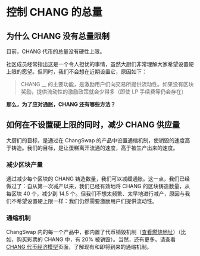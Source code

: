 # 控制 CHANG 的总量

## 为什么 CHANG 没有总量限制

目前，CHANG 代币的总量没有硬性上限。

社区成员经常指出这是一个令人担忧的事情，虽然大厨们非常理解大家希望设置硬上限的愿望。但同时，我们不会想在近期设置它，原因如下：

> CHANG \_\_ 的主要功能，是激励用户们向交易所提供流动性。如果没有区块奖励，提供流动性的激励政策就会少得多（即使 LP 手续费等仍会存在）

**那么，为了应对通胀，CHANG 还有哪些方法？**

## 如何在不设置硬上限的同时，减少 CHANG 供应量

大厨们的目标，是通过在 ChangSwap 的产品中设置通缩机制，使销毁的速度高于铸造。我们的目标，是让蛋糕离开流通的速度，高于被生产出来的速度。

### 减少区块产量

通过减少每个区块的 CHANG 铸造数量，我们可以减缓通胀。这一点，我们已经做过了：自从第一次减产以来，我们已经有效地将 CHANG 的区块铸造数量，从每区块 40 个，减少到 14.5 个。但我们不想太频繁、太早地进行减产，原因与我们不希望设置硬上限一样：我们仍然需要激励用户们提供流动性。

### 通缩机制

ChangSwap 内的每一个产品中，都内置了代币销毁机制（[查看燃烧地址](kong-zhi-chang-de-zong-liang.md#reducing-block-emissions)）（比如，购买彩票的 CHANG 中，有 20% 被销毁）。当然，还有更多。请查看 [CHANG 代币经济模型](chang-dai-bi-jing-ji-mo-xing.md)页面，了解现有和即将到来的通缩机制。
